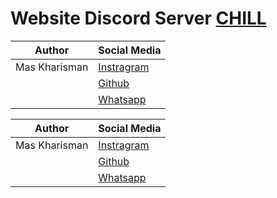 # Website Discord Server [CHILL](https://discord.com/invite/chillreborn)

|Author|Social Media|
|-------|------------|
|Mas Kharisman|[Instragram](https://instagram.com/maskhar_1805) |
||[Github](https://github.com/maskhar2708)|
||[Whatsapp](https://wa.me/6282124840385)|

|Author|Social Media|
|-------|------------|
|Mas Kharisman|[Instragram](https://instagram.com/maskhar_1805) |
||[Github](https://github.com/maskhar2708)|
||[Whatsapp](https://wa.me/6282124840385)|

